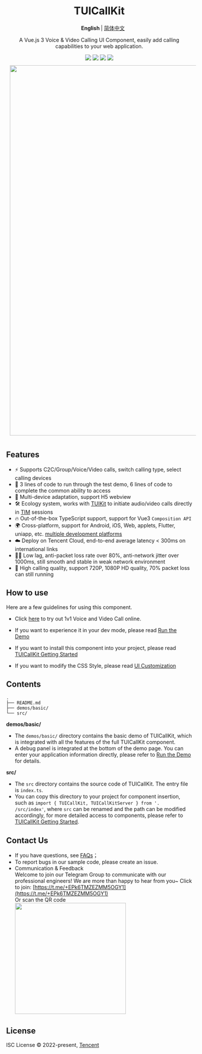 <h1 align="center"> TUICallKit </h1>

<p align="center"> 
<img src="https://camo.githubusercontent.com/0091fcbb836af00ee2e2a10ccb667f56c737e1dd85d3d9adb1d6096812bcfb81/68747470733a2f2f67772e616c697061796f626a656374732e636f6d2f7a6f732f616e7466696e63646e2f5238734e253234474e6468362f6c616e67756167652e737667" style="width: 16px;"> 
<b> English </b> | <a href="https://github.com/tencentyun/TUICallKit/blob/main/Web/README.zh-CN.md"> 简体中文 </a>
</p>

<p align="center">  A Vue.js 3 Voice & Video Calling UI Component, easily add calling capabilities to  your web application.</p>

<div align="center">
<img src="https://img.shields.io/npm/v/@tencentcloud/call-uikit-vue">
<img src="https://img.shields.io/badge/Vue-%5E3.0.0-brightgreen">
<img src="https://img.shields.io/badge/support-docs%20%26%20demos-yellow">
<img src="https://img.shields.io/npm/l/@tencentcloud/call-uikit-vue">
<!-- https://shields.io/category/version  - tag: docs/demos, H5, v1.0.3(changelog), 
GitHub Release Date: -->
</div>

<img src="https://user-images.githubusercontent.com/57169560/205650396-476e0e20-42a3-493a-8e90-6f7ba50da83e.gif" style="width: 1000px; margin: 10px;" align="center">

## Features

- ⚡️ Supports C2C/Group/Voice/Video calls, switch calling type, select calling devices
- 🌟 3 lines of code to run through the test demo, 6 lines of code to complete the common ability to access
- 📱 Multi-device adaptation, support H5 webview 
- 🛠 Ecology system, works with [TUIKit](https://www.tencentcloud.com/document/product/1047/50061) to initiate audio/video calls directly in [TIM](https://www.tencentcloud.com/document/product/1047/33513) sessions
- 🔥 Out-of-the-box TypeScript support, support for Vue3 `Composition API`
- 🌍 Cross-platform, support for Android, iOS, Web, applets, Flutter, uniapp, etc. [multiple development platforms](https://www.tencentcloud.com/document/product/647/35078)
- ☁️ Deploy on Tencent Cloud, end-to-end average latency < 300ms on international links
- 🤙🏻 Low lag, anti-packet loss rate over 80%, anti-network jitter over 1000ms, still smooth and stable in weak network environment
- 🌈 High calling quality, support 720P, 1080P HD quality, 70% packet loss can still running

## How to use

Here are a few guidelines for using this component.

- Click [here](https://tcms-demo.tencentcloud.com/exp-center/index.html#/detail?scene=callkit) to try out 1v1 Voice and Video Call online.

- If you want to experience it in your dev mode, please read [Run the Demo](https://github.com/tencentyun/TUICallKit/blob/main/Web/demos/basic/README.md)

- If you want to install this component into your project, please read [TUICallKit Getting Started](https://www.tencentcloud.com/document/product/647/50993)

- If you want to modify the CSS Style, please read [UI Customization](https://www.tencentcloud.com/document/product/647/50997)

## Contents

```
.
├── README.md
├── demos/basic/
└── src/
```

**demos/basic/**

- The `demos/basic/` directory contains the basic demo of TUICallKit, which is integrated with all the features of the full TUICallKit component.
- A debug panel is integrated at the bottom of the demo page. You can enter your application information directly, please refer to [Run the Demo](https://github.com/tencentyun/TUICallKit/blob/main/Web/demos/basic/README.md) for details.

**src/** 

- The `src` directory contains the source code of TUICallKit. The entry file is `index.ts`.
- You can copy this directory to your project for component insertion, such as `import { TUICallKit, TUICallKitServer } from '. /src/index'`, where `src` can be renamed and the path can be modified accordingly, for more detailed access to components, please refer to [TUICallKit Getting Started](https://www.tencentcloud.com/document/product/647/50993).

<!-- ## Changelog -->

<!-- - For the changelog of the SDK, see [Release Notes (Web)](https://www.tencentcloud.com/document/product/647/50997). -->

## Contact Us

- If you have questions, see [FAQs](https://www.tencentcloud.com/document/product/647/51024)；
- To report bugs in our sample code, please create an issue.
- Communication & Feedback   
Welcome to join our Telegram Group to communicate with our professional engineers! We are more than happy to hear from you~
Click to join: [https://t.me/+EPk6TMZEZMM5OGY1](https://t.me/+EPk6TMZEZMM5OGY1)   
Or scan the QR code   
  <img src="https://qcloudimg.tencent-cloud.cn/raw/79cbfd13877704ff6e17f30de09002dd.jpg" width="300px">    

## License

ISC License © 2022-present, [Tencent](https://www.tencent.com/)